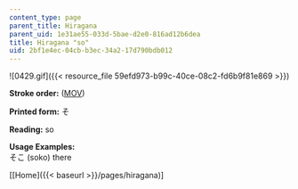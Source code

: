 ```yaml
---
content_type: page
parent_title: Hiragana
parent_uid: 1e31ae55-033d-5bae-d2e0-816ad12b6dea
title: Hiragana "so"
uid: 2bf1e4ec-04cb-b3ec-34a2-17d790bdb012
---
```


![0429.gif]({{< resource_file 59efd973-b99c-40ce-08c2-fd6b9f81e869 >}})

**Stroke order:** ([MOV](http://www.archive.org/download/MITRES21F.01S10_HIRAGANA_CHARACTERS/0429.mov))

**Printed form:** そ

**Reading:** so

**Usage Examples:**  
そこ (soko) there

  
\[[Home]({{< baseurl >}}/pages/hiragana)\]